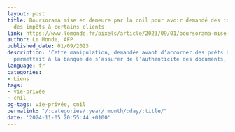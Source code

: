 ```yaml
---
layout: post
title: Boursorama mise en demeure par la cnil pour avoir demandé des identifiants
  des impôts à certains clients
link: https://www.lemonde.fr/pixels/article/2023/09/01/boursorama-mise-en-demeure-par-la-cnil-pour-avoir-demande-des-identifiants-des-impots-a-certains-clients_6187370_4408996.html
author: Le Monde, AFP
published_date: 01/09/2023
description: 'Cette manipulation, demandée avant d’accorder des prêts à la consommation,
  permettait à la banque de s’assurer de l’authenticité des documents, explique-t-elle. '
language: fr
categories:
- Liens
tags:
- vie-privée
- cnil
og-tags: vie-privée, cnil
permalink: "/:categories/:year/:month/:day/:title/"
date: '2024-11-05 20:55:44 +0100'
---
```


